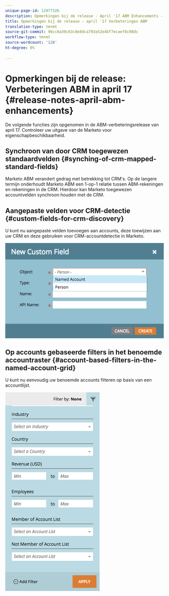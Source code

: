 ```yaml
---
unique-page-id: 12977326
description: Opmerkingen bij de release - April '17 ABM Enhancements - Marketo Docs - Product Documentation
title: Opmerkingen bij de release - april '17 Verbeteringen ABM
translation-type: tm+mt
source-git-commit: 96cc6a30c63c8e8dca793a52e4bf7ecaef8c08dc
workflow-type: tm+mt
source-wordcount: '128'
ht-degree: 0%

---
```



# Opmerkingen bij de release: Verbeteringen ABM in april 17 {#release-notes-april-abm-enhancements}

De volgende functies zijn opgenomen in de ABM-verbeteringsrelease van april 17. Controleer uw uitgave van de Marketo voor eigenschapbeschikbaarheid.

## Synchroon van door CRM toegewezen standaardvelden {#synching-of-crm-mapped-standard-fields}

Marketo ABM verandert gedrag met betrekking tot CRM&#39;s. Op de langere termijn onderhoudt Marketo ABM een 1-op-1 relatie tussen ABM-rekeningen en rekeningen in de CRM. Hierdoor kan Marketo toegewezen accountvelden synchroon houden met de CRM.

## Aangepaste velden voor CRM-detectie {#custom-fields-for-crm-discovery}

U kunt nu aangepaste velden toevoegen aan accounts, deze toewijzen aan uw CRM en deze gebruiken voor CRM-accountdetectie in Marketo.

![](assets/new-custom-field.png)

## Op accounts gebaseerde filters in het benoemde accountraster {#account-based-filters-in-the-named-account-grid}

U kunt nu eenvoudig uw benoemde accounts filteren op basis van een accountlijst.

![](assets/named-account-filters.png)

